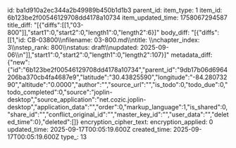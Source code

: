 id: ba1d910a2ec344a2b49989b450b1d1b3
parent_id: 
item_type: 1
item_id: 6b123be2f00546129708dd4178a10734
item_updated_time: 1758067294587
title_diff: "[{\"diffs\":[[1,\"03-800\"]],\"start1\":0,\"start2\":0,\"length1\":0,\"length2\":6}]"
body_diff: "[{\"diffs\":[[1,\"id: CB-03800\\\nfilename: 03-800.md\\\ntitle: \\\nchapter_index: 3\\\nstep_rank: 800\\\nstatus: draft\\\nupdated: 2025-09-06\\\n\"]],\"start1\":0,\"start2\":0,\"length1\":0,\"length2\":107}]"
metadata_diff: {"new":{"id":"6b123be2f00546129708dd4178a10734","parent_id":"9db17b06d6964206ba370cb4fa4687e9","latitude":"30.43825590","longitude":"-84.28073290","altitude":"0.0000","author":"","source_url":"","is_todo":0,"todo_due":0,"todo_completed":0,"source":"joplin-desktop","source_application":"net.cozic.joplin-desktop","application_data":"","order":0,"markup_language":1,"is_shared":0,"share_id":"","conflict_original_id":"","master_key_id":"","user_data":"","deleted_time":0},"deleted":[]}
encryption_cipher_text: 
encryption_applied: 0
updated_time: 2025-09-17T00:05:19.600Z
created_time: 2025-09-17T00:05:19.600Z
type_: 13
